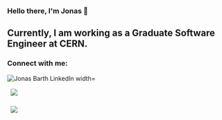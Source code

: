 ### Hello there, I'm Jonas 👋

## Currently, I am working as a Graduate Software Engineer at CERN. 

### Connect with me:
<!-- [![LinkedIn Badge](https://img.shields.io/badge/LinkedIn-Profile-informational?style=flat&logo=linkedin&logoColor=white&color=0D76A8)](https://www.linkedin.com/in/jonas-barth-uk/) -->
<a href="https://www.linkedin.com/in/jonas-barth-uk/">
<img align="left" alt="Jonas Barth LinkedIn width="22px" src="https://cdn.jsdelivr.net/npm/simple-icons@v3/icons/linkedin.svg" />
</a>

<br>


<a href="https://github.com/jonasbarth/snakevolution">
  <img align="center" style="margin:1rem 0.5rem" src="https://github-readme-stats.vercel.app/api/pin/?username=jonasbarth&repo=snakevolution&title_color=ffffff&text_color=c9cacc&icon_color=4AB197&bg_color=1A2B34" />
</a>

<br>

<a href="https://github.com/jonasbarth/pysnakegym">
  <img align="center" style="margin:0.5rem" src="https://github-readme-stats.vercel.app/api/pin/?username=jonasbarth&repo=pysnakegym&title_color=ffffff&text_color=c9cacc&icon_color=4AB197&bg_color=1A2B34" />
</a>
<!-- Pinned Repositories -- >


<!--
**jonasbarth/jonasbarth** is a ✨ _special_ ✨ repository because its `README.md` (this file) appears on your GitHub profile.

Here are some ideas to get you started:

- 🔭 I’m currently working on ...
- 🌱 I’m currently learning ...
- 👯 I’m looking to collaborate on ...
- 🤔 I’m looking for help with ...
- 💬 Ask me about ...
- 📫 How to reach me: ...
- 😄 Pronouns: ...
- ⚡ Fun fact: ...
-->
